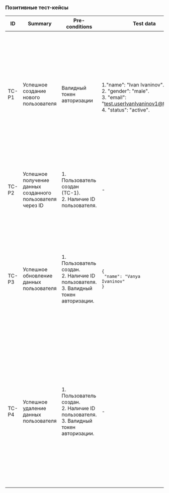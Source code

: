 ### Позитивные тест-кейсы

| ID | Summary | Pre-conditions | Test data | Steps | Expected results | Priority |
|---|-------|---------|---|---------|---------|---|
| TC-P1 | Успешное создание нового пользователя | Валидный токен авторизации |<br>1."name": "Ivan Ivaninov".<br>2. "gender": "male".<br>3.  "email": "test.userIvanIvaninov1@test.com".<br>4. "status": "active".| 1. Создать Post запрос к /users.<br>2. Во вкладке `Authorization` вставить валидный Bearer Token.<br>4. В тело запроса передать данные из колонки `Test data`.<br>5. Нажать на кнопку "Send".<br>6. Посмотреть тело ответа. | 1. Статус-код `201 Created`.<br>2. В теле ответа содержатся данные созданного пользователя, включая `id`. | Medium |
| TC-P2 | Успешное получение данных созданного пользователя через ID | 1. Пользователь создан (ТС-1).<br>2. Наличие ID пользователя. | - | 1. Создать Get запрос к /users{userID} ).<br>2. Нажать на кнопку "Send".<br>3. Посмотреть тело ответа. | 1. Статус-код `200 OK`.<br>2. В теле ответа содержатся данные пользователя с указанным ID. | Medium |
| TC-P3 | Успешное обновление данных пользователя | 1. Пользователь создан.<br>2. Наличие ID пользователя.<br>3. Валидный токен авторизации. | <pre><code class="language-json">{<br>  "name": "Vanya Ivaninov"<br>}</code></pre> | 1. Создать `PATCH` запрос к /users{userID} .<br>2. Во вкладке `Authorization` вставить валидный Bearer Token.<br>3. В тело запроса передать данные из колонки `Test data`.<br>4. Нажать на кнопку "Send". | 1. Статус-код `200 OK`.<br>2. Имя пользователя изменено на "Vanya Ivaninov". | Medium |
| TC-P4 | Успешное удаление данных пользователя | 1. Пользователь создан.<br>2. Наличие ID пользователя.<br>3. Валидный токен авторизации. | - | 1. Создать `DELETE` запрос к  /users{userID}.<br>2. Во вкладке `Authorization` вставить валидный Bearer Token.<br>3. Перейти во вкладку body.<br>4. Выбрать опцию None.<br>5. Нажать на кнопку "Send".<br>6. Посмотреть тело ответа.<br>7. Отправить `GET` запрос с ID удаленного пользователя для проверки. | 1. Статус-код `204 No Content`.<br>2. Тело ответа пустое.<br>3. Проверочный `GET` запрос возвращает статус-код `404 Not Found`.<br>4. В теле ответа `GET` запроса сообщение: `{"message": "Resource not found"}`. | Medium |
